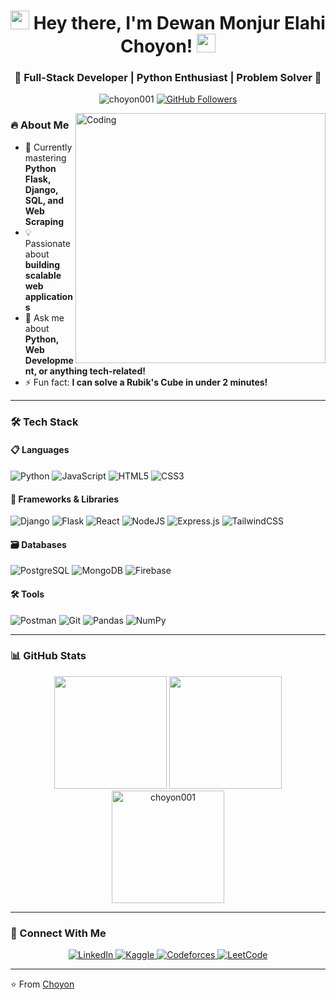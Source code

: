 <h1 align="center"> 
  <img src="https://media.giphy.com/media/hvRJCLFzcasrR4ia7z/giphy.gif" width="30px"> 
  Hey there, I'm Dewan Monjur Elahi Choyon! 
  <img src="https://media.giphy.com/media/hvRJCLFzcasrR4ia7z/giphy.gif" width="30px"> 
</h1>

<h3 align="center">🚀 Full-Stack Developer | Python Enthusiast | Problem Solver 🚀</h3>

<p align="center">
  <img src="https://komarev.com/ghpvc/?username=choyon001&label=Profile%20views&color=0e75b6&style=for-the-badge" alt="choyon001" /> 
  <a href="https://github.com/choyon001?tab=followers">
    <img src="https://img.shields.io/github/followers/choyon001?label=Followers&style=for-the-badge" alt="GitHub Followers">
  </a>
</p>

<img align="right" alt="Coding" width="400" src="https://media.tenor.com/qJ5evVs-_uUAAAAC/coding.gif">

### 🔥 About Me
- 🌱 Currently mastering **Python Flask, Django, SQL, and Web Scraping**
- 💡 Passionate about **building scalable web applications**
- 💬 Ask me about **Python, Web Development, or anything tech-related!**
- ⚡ Fun fact: **I can solve a Rubik's Cube in under 2 minutes!**

---

### 🛠️ Tech Stack

#### 📋 Languages
![Python](https://img.shields.io/badge/python-3670A0?style=for-the-badge&logo=python&logoColor=ffdd54)
![JavaScript](https://img.shields.io/badge/javascript-%23323330.svg?style=for-the-badge&logo=javascript&logoColor=%23F7DF1E)
![HTML5](https://img.shields.io/badge/html5-%23E34F26.svg?style=for-the-badge&logo=html5&logoColor=white)
![CSS3](https://img.shields.io/badge/css3-%231572B6.svg?style=for-the-badge&logo=css3&logoColor=white)

#### 🚀 Frameworks & Libraries
![Django](https://img.shields.io/badge/django-%23092E20.svg?style=for-the-badge&logo=django&logoColor=white)
![Flask](https://img.shields.io/badge/flask-%23000.svg?style=for-the-badge&logo=flask&logoColor=white)
![React](https://img.shields.io/badge/react-%2320232a.svg?style=for-the-badge&logo=react&logoColor=%2361DAFB)
![NodeJS](https://img.shields.io/badge/node.js-6DA55F?style=for-the-badge&logo=node.js&logoColor=white)
![Express.js](https://img.shields.io/badge/express.js-%23404d59.svg?style=for-the-badge&logo=express&logoColor=%2361DAFB)
![TailwindCSS](https://img.shields.io/badge/tailwindcss-%2338B2AC.svg?style=for-the-badge&logo=tailwind-css&logoColor=white)

#### 🗃️ Databases
![PostgreSQL](https://img.shields.io/badge/postgresql-%23316192.svg?style=for-the-badge&logo=postgresql&logoColor=white)
![MongoDB](https://img.shields.io/badge/MongoDB-%234ea94b.svg?style=for-the-badge&logo=mongodb&logoColor=white)
![Firebase](https://img.shields.io/badge/firebase-%23039BE5.svg?style=for-the-badge&logo=firebase)

#### 🛠️ Tools
![Postman](https://img.shields.io/badge/Postman-FF6C37?style=for-the-badge&logo=postman&logoColor=white)
![Git](https://img.shields.io/badge/git-%23F05033.svg?style=for-the-badge&logo=git&logoColor=white)
![Pandas](https://img.shields.io/badge/pandas-%23150458.svg?style=for-the-badge&logo=pandas&logoColor=white)
![NumPy](https://img.shields.io/badge/numpy-%23013243.svg?style=for-the-badge&logo=numpy&logoColor=white)

---

### 📊 GitHub Stats

<div align="center">
  <img height="180em" src="https://github-readme-stats.vercel.app/api?username=choyon001&show_icons=true&theme=radical&include_all_commits=true&count_private=true"/>
  <img height="180em" src="https://github-readme-stats.vercel.app/api/top-langs/?username=choyon001&layout=compact&langs_count=8&theme=radical"/>
  <img height="180em" src="https://github-readme-streak-stats.herokuapp.com/?user=choyon001&theme=radical" alt="choyon001" />
</div>

---

### 🤝 Connect With Me

<p align="center">
  <a href="https://www.linkedin.com/in/dewan-monjur/" target="_blank">
    <img src="https://img.shields.io/badge/LinkedIn-0077B5?style=for-the-badge&logo=linkedin&logoColor=white" alt="LinkedIn"/>
  </a>
  <a href="https://kaggle.com/choyon001" target="_blank">
    <img src="https://img.shields.io/badge/Kaggle-20BEFF?style=for-the-badge&logo=Kaggle&logoColor=white" alt="Kaggle"/>
  </a>
  <a href="https://codeforces.com/profile/choyon001" target="_blank">
    <img src="https://img.shields.io/badge/Codeforces-1F8ACB?style=for-the-badge&logo=codeforces&logoColor=white" alt="Codeforces"/>
  </a>
  <a href="https://www.leetcode.com/choyon001" target="_blank">
    <img src="https://img.shields.io/badge/-LeetCode-FFA116?style=for-the-badge&logo=LeetCode&logoColor=black" alt="LeetCode"/>
  </a>
</p>

---

⭐️ From [Choyon](https://github.com/choyon001)
